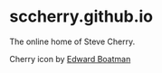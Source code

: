 # sccherry.github.io

The online home of Steve Cherry.

Cherry icon by [Edward Boatman](https://thenounproject.com/search/?q=cherry&i=646)
